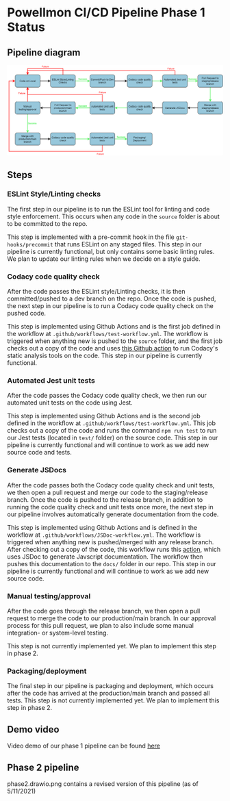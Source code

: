 # Powellmon CI/CD Pipeline Phase 1 Status 
## Pipeline diagram
![Pipeline diagram](phase1.drawio.png)

## Steps 
### ESLint Style/Linting checks 
The first step in our pipeline is to run the ESLint tool for linting and code style enforcement. This occurs when any code in the `source` folder is about to be committed to the repo. 

This step is implemented with a pre-commit hook in the file `git-hooks/precommit` that runs ESLint on any staged files. This step in our pipeline is currently functional, but only contains some basic linting rules. We plan to update our linting rules when we decide on a style guide. 

### Codacy code quality check 
After the code passes the ESLint style/Linting checks, it is then committed/pushed to a dev branch on the repo. Once the code is pushed, the next step in our pipeline is to run a Codacy code quality check on the pushed code. 

This step is implemented using Github Actions and is the first job defined in the workflow at `.github/workflows/test-workflow.yml`. The workflow is triggered when anything new is pushed to the `source` folder, and the first job checks out a copy of the code and uses [this Github action](https://github.com/marketplace/actions/codacy-analysis-cli#analysis-with-default-settings) to run Codacy's static analysis tools on the code. This step in our pipeline is currently functional. 

### Automated Jest unit tests
After the code passes the Codacy code quality check, we then run our automated unit tests on the code using Jest. 

This step is implemented using Github Actions and is the second job defined in the workflow at `.github/workflows/test-workflow.yml`. This job checks out a copy of the code and runs the command `npm run test` to run our Jest tests (located in `test/` folder) on the source code. This step in our pipeline is currently functional and will continue to work as we add new source code and tests. 

### Generate JSDocs 
After the code passes both the Codacy code quality check and unit tests, we then open a pull request and merge our code to the staging/release branch. Once the code is pushed to the release branch, in addition to running the code quality check and unit tests once more, the next step in our pipeline involves automatically generate documentation from the code. 

This step is implemented using Github Actions and is defined in the workflow at `.github/workflows/JSDoc-workflow.yml`. The workflow is triggered when anything new is pushed/merged with any release branch. After checking out a copy of the code, this workflow runs this [action](https://github.com/marketplace/actions/jsdoc-action), which uses JSDoc to generate Javscript documentation. The workflow then pushes this documentation to the `docs/` folder in our repo. This step in our pipeline is currently functional and will continue to work as we add new source code. 

### Manual testing/approval
After the code goes through the release branch, we then open a pull request to merge the code to our production/main branch. In our approval process for this pull request, we plan to also include some manual integration- or system-level testing. 

This step is not currently implemented yet. We plan to implement this step in phase 2. 

### Packaging/deployment
The final step in our pipeline is packaging and deployment, which occurs after the code has arrived at the production/main branch and passed all tests. This step is not currently implemented yet. We plan to implement this step in phase 2. 

## Demo video
Video demo of our phase 1 pipeline can be found [here](https://www.youtube.com/watch?v=YNwufPw2_48)

## Phase 2 pipeline
phase2.drawio.png contains a revised version of this pipeline (as of 5/11/2021)